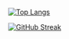 [![Top Langs](https://github-readme-stats.vercel.app/api/top-langs/?username=PopovDS617&theme=github_dark)](https://github.com/anuraghazra/github-readme-stats)  

[![GitHub Streak](https://streak-stats.demolab.com/?user=PopovDS617&theme=dark)](https://git.io/streak-stats)
 
